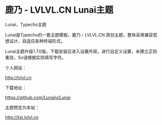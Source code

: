 # 鹿乃 - LVLVL.CN  Lunai主题

Lunai，Typecho主题

Lunai是Typecho的一套主题模板，鹿乃 - LVLVL.CN 原创主题，整体采用兼容思想设计，自适应各种终端形式。

Lunai主题升级1.7.0版，下载安装后进入设置外观，进行自定义设置，未建立正则重验，So请根据实则填写字符。

个人网站：

http://lvlvl.cn

下载地址：

https://github.com/Lunaiiy/Lunai

主题预览为本站：

http://list.lvlvl.cn
